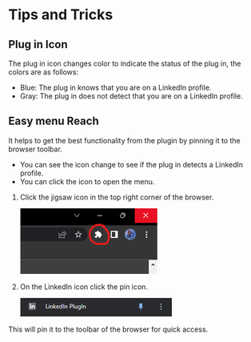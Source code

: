 # Tips and Tricks

## Plug in Icon
The plug in icon changes color to indicate the status of the plug in, the colors are as follows:
- Blue: The plug in knows that you are on a LinkedIn profile.
- Gray: The plug in does not detect that you are on a LinkedIn profile.

## Easy menu Reach
It helps to get the best functionality from the plugin by pinning it to the browser toolbar.
* You can see the icon change to see if the plug in detects a LinkedIn profile.
* You can click the icon to open the menu.

1. Click the jigsaw icon in the top right corner of the browser.

   ![img.png](img/img.png)

2. On the LinkedIn icon click the pin icon. 

   ![img_2.png](img/plugin_in_extension_list.png)

This will pin it to the toolbar of the browser for quick access.
